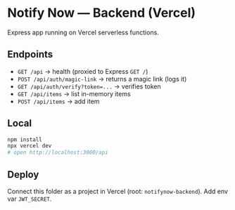 # Notify Now — Backend (Vercel)

Express app running on Vercel serverless functions.

## Endpoints
- `GET /api` → health (proxied to Express `GET /`)
- `POST /api/auth/magic-link` → returns a magic link (logs it)
- `GET /api/auth/verify?token=...` → verifies token
- `GET /api/items` → list in-memory items
- `POST /api/items` → add item

## Local
```bash
npm install
npx vercel dev
# open http://localhost:3000/api
```

## Deploy
Connect this folder as a project in Vercel (root: `notifynow-backend`). Add env var `JWT_SECRET`.
